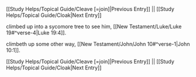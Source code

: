 [[Study Helps/Topical Guide/Cleave [=join]|Previous Entry]]  ||  [[Study Helps/Topical Guide/Cloak|Next Entry]]

 climbed up into a sycomore tree to see him, [[New Testament/Luke/Luke 19#^verse-4|Luke 19:4]].

 climbeth up some other way, [[New Testament/John/John 10#^verse-1|John 10:1]].

[[Study Helps/Topical Guide/Cleave [=join]|Previous Entry]]  ||  [[Study Helps/Topical Guide/Cloak|Next Entry]]